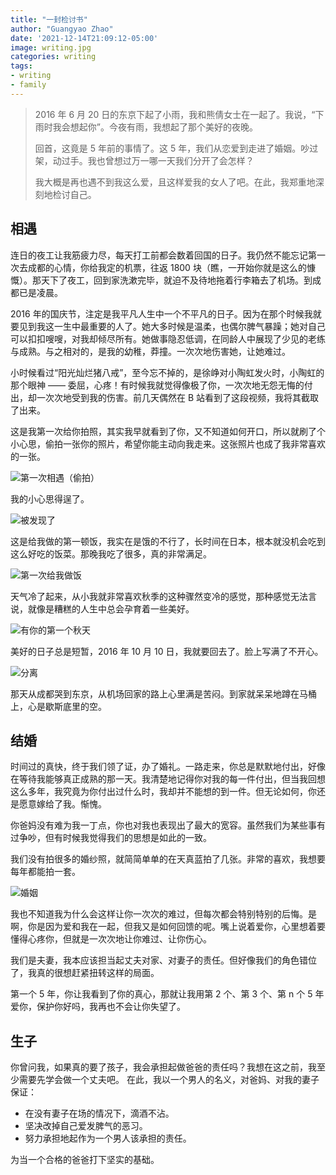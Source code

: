 ```yaml
---
title: "一封检讨书"
author: "Guangyao Zhao"
date: '2021-12-14T21:09:12-05:00'
image: writing.jpg
categories: writing
tags:
- writing
- family
---
```



> 2016 年 6 月 20 日的东京下起了小雨，我和熊倩女士在一起了。我说，“下雨时我会想起你”。今夜有雨，我想起了那个美好的夜晚。
> 
> 回首，这竟是 5 年前的事情了。这 5 年，我们从恋爱到走进了婚姻。吵过架，动过手。我也曾想过万一哪一天我们分开了会怎样？
> 
> 我大概是再也遇不到我这么爱，且这样爱我的女人了吧。在此，我郑重地深刻地检讨自己。


## 相遇

连日的夜工让我筋疲力尽，每天打工前都会数着回国的日子。我仍然不能忘记第一次去成都的心情，你给我定的机票，往返 1800 块（瞧，一开始你就是这么的慷慨）。那天下了夜工，回到家洗漱完毕，就迫不及待地拖着行李箱去了机场。到成都已是凌晨。

2016 年的国庆节，注定是我平凡人生中一个不平凡的日子。因为在那个时候我就要见到我这一生中最重要的人了。她大多时候是温柔，也偶尔脾气暴躁；她对自己可以扣扣嗖嗖，对我却倾尽所有。她做事隐忍低调，在同龄人中展现了少见的老练与成熟。与之相对的，是我的幼稚，莽撞。一次次地伤害她，让她难过。

小时候看过“阳光灿烂猪八戒”，至今忘不掉的，是徐峥对小陶虹发火时，小陶虹的那个眼神 —— 委屈，心疼！有时候我就觉得像极了你，一次次地无怨无悔的付出，却一次次地受到我的伤害。前几天偶然在 B 站看到了这段视频，我将其截取了出来。

这是我第一次给你拍照，其实我早就看到了你，又不知道如何开口，所以就刷了个小心思，偷拍一张你的照片，希望你能主动向我走来。这张照片也成了我非常喜欢的一张。

![第一次相遇（偷拍）](https://tva1.sinaimg.cn/large/e6c9d24ely1gojnjij1k4j20u01401ky.jpg)

我的小心思得逞了。

![被发现了](https://tva1.sinaimg.cn/large/e6c9d24ely1gojnlovpr6j20u01401ky.jpg)

这是给我做的第一顿饭，我实在是饿的不行了，长时间在日本，根本就没机会吃到这么好吃的饭菜。那晚我吃了很多，真的非常满足。

![第一次给我做饭](https://tva1.sinaimg.cn/large/e6c9d24ely1h37wthdmv1j20u0140ai9.jpg)

天气冷了起来，从小我就非常喜欢秋季的这种骤然变冷的感觉，那种感觉无法言说，就像是糟糕的人生中总会孕育着一些美好。

![有你的第一个秋天](https://tva1.sinaimg.cn/large/e6c9d24ely1gojofdxbgkj20u01401ky.jpg)

美好的日子总是短暂，2016 年 10 月 10 日，我就要回去了。脸上写满了不开心。

![分离](https://tva1.sinaimg.cn/large/e6c9d24ely1gojojh748wj20u01401ky.jpg)

那天从成都哭到东京，从机场回家的路上心里满是苦闷。到家就呆呆地蹲在马桶上，心是歇斯底里的空。

## 结婚

时间过的真快，终于我们领了证，办了婚礼。一路走来，你总是默默地付出，好像在等待我能够真正成熟的那一天。我清楚地记得你对我的每一件付出，但当我回想这么多年，我究竟为你付出过什么时，我却并不能想的到一件。但无论如何，你还是愿意嫁给了我。惭愧。

你爸妈没有难为我一丁点，你也对我也表现出了最大的宽容。虽然我们为某些事有过争吵，但有时候我觉得我们的思想是如此的一致。

我们没有拍很多的婚纱照，就简简单单的在天真蓝拍了几张。非常的喜欢，我想要每年都能拍一套。

![婚姻](https://tva1.sinaimg.cn/large/e6c9d24ely1gojp2io5jgj20u0190u15.jpg)

我也不知道我为什么会这样让你一次次的难过，但每次都会特别特别的后悔。是啊，你是因为爱和我在一起，但我又是如何回馈的呢。嘴上说着爱你，心里想着要懂得心疼你，但就是一次次地让你难过、让你伤心。

我们是夫妻，我本应该担当起丈夫对家、对妻子的责任。但好像我们的角色错位了，我真的很想赶紧扭转这样的局面。

第一个 5 年，你让我看到了你的真心，那就让我用第 2 个、第 3 个、第 n 个 5 年爱你，保护你好吗，我再也不会让你失望了。

## 生子

你曾问我，如果真的要了孩子，我会承担起做爸爸的责任吗？我想在这之前，我至少需要先学会做一个丈夫吧。
在此，我以一个男人的名义，对爸妈、对我的妻子保证：

- 在没有妻子在场的情况下，滴酒不沾。
- 坚决改掉自己爱发脾气的恶习。
- 努力承担地起作为一个男人该承担的责任。


为当一个合格的爸爸打下坚实的基础。



